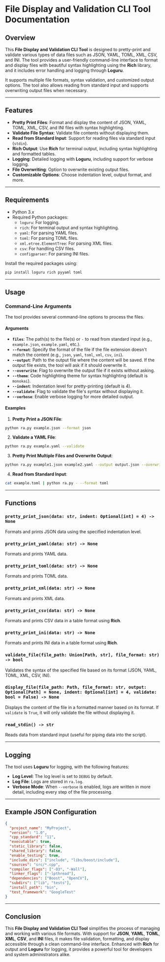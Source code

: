 # File Display and Validation CLI Tool Documentation

## Overview

This **File Display and Validation CLI Tool** is designed to pretty-print and validate various types of data files such as JSON, YAML, TOML, XML, CSV, and INI. The tool provides a user-friendly command-line interface to format and display files with beautiful syntax highlighting using the **Rich** library, and it includes error handling and logging through **Loguru**.

It supports multiple file formats, syntax validation, and customized output options. The tool also allows reading from standard input and supports overwriting output files when necessary.

---

## Features

- **Pretty Print Files**: Format and display the content of JSON, YAML, TOML, XML, CSV, and INI files with syntax highlighting.
- **Validate File Syntax**: Validate file contents without displaying them.
- **Read from Standard Input**: Support for reading files via standard input (`stdin`).
- **Rich Output**: Use **Rich** for terminal output, including syntax highlighting and formatted tables.
- **Logging**: Detailed logging with **Loguru**, including support for verbose logging.
- **File Overwriting**: Option to overwrite existing output files.
- **Customizable Options**: Choose indentation level, output format, and more.

---

## Requirements

- Python 3.x
- Required Python packages:
  - `loguru`: For logging.
  - `rich`: For terminal output and syntax highlighting.
  - `yaml`: For parsing YAML files.
  - `toml`: For parsing TOML files.
  - `xml.etree.ElementTree`: For parsing XML files.
  - `csv`: For handling CSV files.
  - `configparser`: For parsing INI files.

Install the required packages using:

```bash
pip install loguru rich pyyaml toml
```

---

## Usage

### Command-Line Arguments

The tool provides several command-line options to process the files.

#### Arguments

- **`files`**: The path(s) to the file(s) or `-` to read from standard input (e.g., `example.json`, `example.yaml`, etc.).
- **`--format`**: Specify the format of the file if the file extension doesn't match the content (e.g., `json`, `yaml`, `toml`, `xml`, `csv`, `ini`).
- **`--output`**: Path to the output file where the content will be saved. If the output file exists, the tool will ask if it should overwrite it.
- **`--overwrite`**: Flag to overwrite the output file if it exists without asking.
- **`--theme`**: Code highlighting theme for syntax highlighting (default is `monokai`).
- **`--indent`**: Indentation level for pretty-printing (default is 4).
- **`--validate`**: Flag to validate the file's syntax without displaying it.
- **`--verbose`**: Enable verbose logging for more detailed output.

#### Examples

1. **Pretty Print a JSON File**:

```bash
python ra.py example.json --format json
```

2. **Validate a YAML File**:

```bash
python ra.py example.yaml --validate
```

3. **Pretty Print Multiple Files and Overwrite Output**:

```bash
python ra.py example1.json example2.yaml --output output.json --overwrite
```

4. **Read from Standard Input**:

```bash
cat example.toml | python ra.py - --format toml
```

---

## Functions

### `pretty_print_json(data: str, indent: Optional[int] = 4) -> None`

Formats and prints JSON data using the specified indentation level.

### `pretty_print_yaml(data: str) -> None`

Formats and prints YAML data.

### `pretty_print_toml(data: str) -> None`

Formats and prints TOML data.

### `pretty_print_xml(data: str) -> None`

Formats and prints XML data.

### `pretty_print_csv(data: str) -> None`

Formats and prints CSV data in a table format using **Rich**.

### `pretty_print_ini(data: str) -> None`

Formats and prints INI data in a table format using **Rich**.

### `validate_file(file_path: Union[Path, str], file_format: str) -> bool`

Validates the syntax of the specified file based on its format (JSON, YAML, TOML, XML, CSV, INI).

### `display_file(file_path: Path, file_format: str, output: Optional[Path] = None, indent: Optional[int] = 4, validate: bool = False) -> None`

Displays the content of the file in a formatted manner based on its format. If `validate` is `True`, it will only validate the file without displaying it.

### `read_stdin() -> str`

Reads data from standard input (useful for piping data into the script).

---

## Logging

The tool uses **Loguru** for logging, with the following features:

- **Log Level**: The log level is set to `DEBUG` by default.
- **Log File**: Logs are stored in `ra.log`.
- **Verbose Mode**: When `--verbose` is enabled, logs are written in more detail, including every step of the file processing.

---

## Example JSON Configuration

```json
{
  "project_name": "MyProject",
  "version": "1.0",
  "cpp_standard": "11",
  "executable": true,
  "static_library": false,
  "shared_library": false,
  "enable_testing": true,
  "include_dirs": ["include", "libs/boost/include"],
  "sources": "src/*.cpp",
  "compiler_flags": ["-O3", "-Wall"],
  "linker_flags": ["-lpthread"],
  "dependencies": ["Boost", "OpenCV"],
  "subdirs": ["lib", "tests"],
  "install_path": "bin",
  "test_framework": "GoogleTest"
}
```

---

## Conclusion

This **File Display and Validation CLI Tool** simplifies the process of managing and working with various file formats. With support for **JSON**, **YAML**, **TOML**, **XML**, **CSV**, and **INI** files, it makes file validation, formatting, and display accessible through a clean command-line interface. Enhanced with **Rich** for output and **Loguru** for logging, it provides a powerful tool for developers and system administrators alike.
